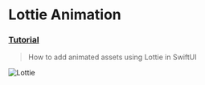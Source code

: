 # Lottie Animation
 ### [Tutorial](https://designcode.io/swiftui-handbook-lottie-animation)
> How to add animated assets using Lottie in SwiftUI

![Lottie](https://github.com/mrgsdev/DesignCode/assets/157994617/2ca832e2-9936-404b-af5d-3acdf4638f09)
